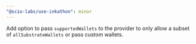 ```yaml
---
"@scio-labs/use-inkathon": minor
---
```


Add option to pass `supportedWallets` to the provider to only allow a subset of `allSubstrateWallets` or pass custom wallets.
